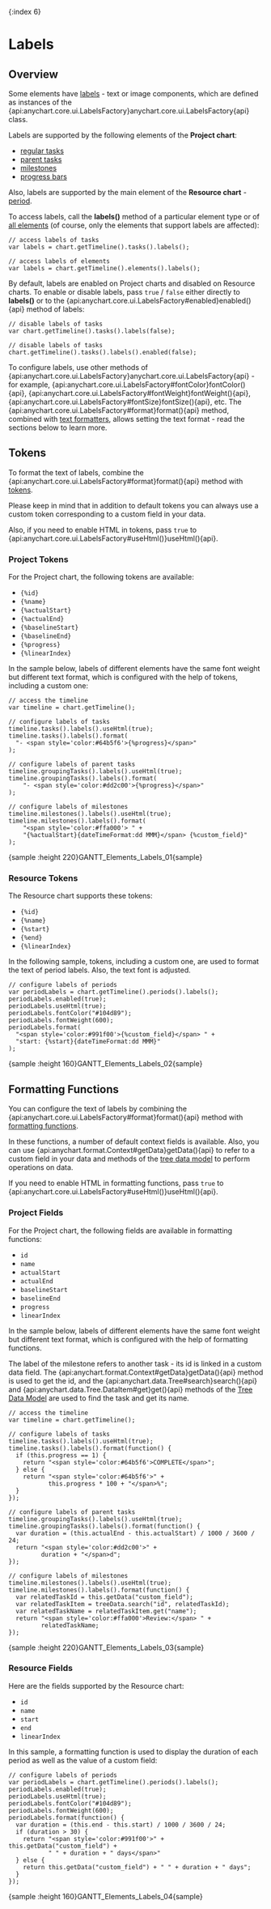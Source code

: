 {:index 6}
# Labels

## Overview

Some elements have [labels](../../Common_Settings/Labels) - text or image components, which are defined as instances of the {api:anychart.core.ui.LabelsFactory}anychart.core.ui.LabelsFactory{api} class.

Labels are supported by the following elements of the **Project chart**:

* [regular tasks](Project_Chart#regular_tasks)
* [parent tasks](Project_Chart#parent_tasks)
* [milestones](Project_Chart#milestones)
* [progress bars](Project_Chart#progress_bars)

Also, labels are supported by the main element of the **Resource chart** - [period](Resource_Chart#periods).

To access labels, call the **labels()** method of a particular element type or of [all elements](All_Elements) (of course, only the elements that support labels are affected):

```
// access labels of tasks
var labels = chart.getTimeline().tasks().labels();
```

```
// access labels of elements
var labels = chart.getTimeline().elements().labels();
```

By default, labels are enabled on Project charts and disabled on Resource charts. To enable or disable labels, pass `true` / `false` either directly to **labels()** or to the {api:anychart.core.ui.LabelsFactory#enabled}enabled(){api} method of labels:

```
// disable labels of tasks
var chart.getTimeline().tasks().labels(false);
```

```
// disable labels of tasks
chart.getTimeline().tasks().labels().enabled(false);
```

To configure labels, use other methods of {api:anychart.core.ui.LabelsFactory}anychart.core.ui.LabelsFactory{api} - for example, {api:anychart.core.ui.LabelsFactory#fontColor}fontColor(){api}, {api:anychart.core.ui.LabelsFactory#fontWeight}fontWeight(){api}, {api:anychart.core.ui.LabelsFactory#fontSize}fontSize(){api}, etc. The {api:anychart.core.ui.LabelsFactory#format}format(){api} method, combined with [text formatters](../../Common_Settings/Text_Formatters), allows setting the text format - read the sections below to learn more.

## Tokens

To format the text of labels, combine the {api:anychart.core.ui.LabelsFactory#format}format(){api} method with [tokens](../../Common_Settings/Text_Formatters#string_tokens).

Please keep in mind that in addition to default tokens you can always use a custom token corresponding to a custom field in your data.

Also, if you need to enable HTML in tokens, pass `true` to {api:anychart.core.ui.LabelsFactory#useHtml()}useHtml(){api}.

### Project Tokens

For the Project chart, the following tokens are available:

* `{%id}`
* `{%name}`
* `{%actualStart}`
* `{%actualEnd}`
* `{%baselineStart}`
* `{%baselineEnd}`
* `{%progress}`
* `{%linearIndex}`

In the sample below, labels of different elements have the same font weight but different text format, which is configured with the help of tokens, including a custom one:

```
// access the timeline
var timeline = chart.getTimeline();

// configure labels of tasks
timeline.tasks().labels().useHtml(true);
timeline.tasks().labels().format(
  "- <span style='color:#64b5f6'>{%progress}</span>"
);

// configure labels of parent tasks
timeline.groupingTasks().labels().useHtml(true);
timeline.groupingTasks().labels().format(
    "- <span style='color:#dd2c00'>{%progress}</span>"
);

// configure labels of milestones
timeline.milestones().labels().useHtml(true);
timeline.milestones().labels().format(
    "<span style='color:#ffa000'> " +
    "{%actualStart}{dateTimeFormat:dd MMM}</span> {%custom_field}"
);
```

{sample :height 220}GANTT\_Elements\_Labels\_01{sample}

### Resource Tokens

The Resource chart supports these tokens:

* `{%id}`
* `{%name}`
* `{%start}`
* `{%end}`
* `{%linearIndex}`

In the following sample, tokens, including a custom one, are used to format the text of period labels. Also, the text font is adjusted.

```
// configure labels of periods
var periodLabels = chart.getTimeline().periods().labels();
periodLabels.enabled(true);
periodLabels.useHtml(true);
periodLabels.fontColor("#104d89");
periodLabels.fontWeight(600);
periodLabels.format(
  "<span style='color:#991f00'>{%custom_field}</span> " +
  "start: {%start}{dateTimeFormat:dd MMM}"
);
```

{sample :height 160}GANTT\_Elements\_Labels\_02{sample}

## Formatting Functions

You can configure the text of labels by combining the {api:anychart.core.ui.LabelsFactory#format}format(){api} method with [formatting functions](../../Common_Settings/Text_Formatters#formatting_functions).

In these functions, a number of default context fields is available. Also, you can use {api:anychart.format.Context#getData}getData(){api} to refer to a custom field in your data and methods of the [tree data model](../../Working_with_Data/Tree_Data_Model) to perform operations on data.

If you need to enable HTML in formatting functions, pass `true` to {api:anychart.core.ui.LabelsFactory#useHtml()}useHtml(){api}.

### Project Fields

For the Project chart, the following fields are available in formatting functions:

* `id`
* `name`
* `actualStart`
* `actualEnd`
* `baselineStart`
* `baselineEnd`
* `progress`
* `linearIndex`

In the sample below, labels of different elements have the same font weight but different text format, which is configured with the help of formatting functions.

The label of the milestone refers to another task - its id is linked in a custom data field. The  {api:anychart.format.Context#getData}getData(){api} method is used to get the id, and the {api:anychart.data.Tree#search}search(){api} and {api:anychart.data.Tree.DataItem#get}get(){api} methods of the [Tree Data Model](../../Working_with_Data/Tree_Data_Model) are used to find the task and get its name.

```
// access the timeline
var timeline = chart.getTimeline();

// configure labels of tasks
timeline.tasks().labels().useHtml(true);
timeline.tasks().labels().format(function() {
  if (this.progress == 1) {
    return "<span style='color:#64b5f6'>COMPLETE</span>";
  } else {
    return "<span style='color:#64b5f6'>" +
           this.progress * 100 + "</span>%";
  }
});

// configure labels of parent tasks
timeline.groupingTasks().labels().useHtml(true);
timeline.groupingTasks().labels().format(function() {
  var duration = (this.actualEnd - this.actualStart) / 1000 / 3600 / 24;
  return "<span style='color:#dd2c00'>" + 
         duration + "</span>d";
});

// configure labels of milestones
timeline.milestones().labels().useHtml(true);
timeline.milestones().labels().format(function() {
  var relatedTaskId = this.getData("custom_field");
  var relatedTaskItem = treeData.search("id", relatedTaskId);
  var relatedTaskName = relatedTaskItem.get("name");
  return "<span style='color:#ffa000'>Review:</span> " +
         relatedTaskName;
});
```

{sample :height 220}GANTT\_Elements\_Labels\_03{sample}

### Resource Fields

Here are the fields supported by the Resource chart:

* `id`
* `name`
* `start`
* `end`
* `linearIndex`

In this sample, a formatting function is used to display the duration of each period as well as the value of a custom field:

```
// configure labels of periods
var periodLabels = chart.getTimeline().periods().labels();
periodLabels.enabled(true);
periodLabels.useHtml(true);
periodLabels.fontColor("#104d89");
periodLabels.fontWeight(600);
periodLabels.format(function() {
  var duration = (this.end - this.start) / 1000 / 3600 / 24;
  if (duration > 30) {
    return "<span style='color:#991f00'>" + this.getData("custom_field") +
           " " + duration + " days</span>"
  } else {  
    return this.getData("custom_field") + " " + duration + " days";
  }
});
```

{sample :height 160}GANTT\_Elements\_Labels\_04{sample}